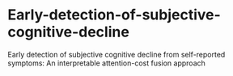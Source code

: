 # Early-detection-of-subjective-cognitive-decline
 Early detection of subjective cognitive decline from self-reported symptoms: An interpretable attention-cost fusion approach
